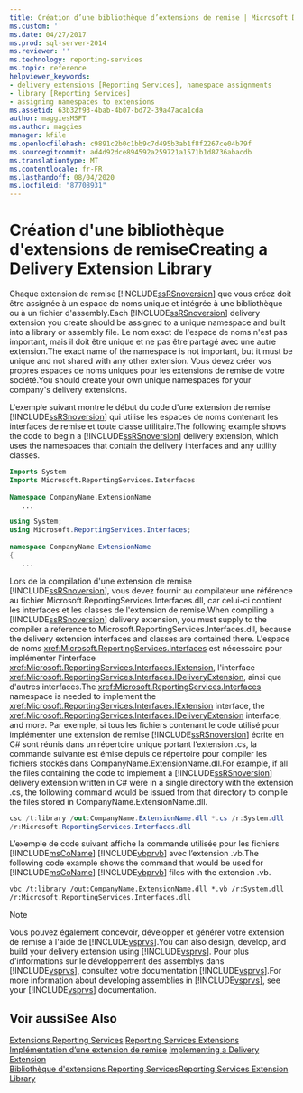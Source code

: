 ```yaml
---
title: Création d’une bibliothèque d’extensions de remise | Microsoft Docs
ms.custom: ''
ms.date: 04/27/2017
ms.prod: sql-server-2014
ms.reviewer: ''
ms.technology: reporting-services
ms.topic: reference
helpviewer_keywords:
- delivery extensions [Reporting Services], namespace assignments
- library [Reporting Services]
- assigning namespaces to extensions
ms.assetid: 63b32f93-4bab-4b07-bd72-39a47aca1cda
author: maggiesMSFT
ms.author: maggies
manager: kfile
ms.openlocfilehash: c9891c2b0c1bb9c7d495b3ab1f8f2267ce04b79f
ms.sourcegitcommit: ad4d92dce894592a259721a1571b1d8736abacdb
ms.translationtype: MT
ms.contentlocale: fr-FR
ms.lasthandoff: 08/04/2020
ms.locfileid: "87708931"
---
```

# <a name="creating-a-delivery-extension-library"></a><span data-ttu-id="d56f7-102">Création d'une bibliothèque d'extensions de remise</span><span class="sxs-lookup"><span data-stu-id="d56f7-102">Creating a Delivery Extension Library</span></span>
  <span data-ttu-id="d56f7-103">Chaque extension de remise [!INCLUDE[ssRSnoversion](../../../includes/ssrsnoversion-md.md)] que vous créez doit être assignée à un espace de noms unique et intégrée à une bibliothèque ou à un fichier d'assembly.</span><span class="sxs-lookup"><span data-stu-id="d56f7-103">Each [!INCLUDE[ssRSnoversion](../../../includes/ssrsnoversion-md.md)] delivery extension you create should be assigned to a unique namespace and built into a library or assembly file.</span></span> <span data-ttu-id="d56f7-104">Le nom exact de l'espace de noms n'est pas important, mais il doit être unique et ne pas être partagé avec une autre extension.</span><span class="sxs-lookup"><span data-stu-id="d56f7-104">The exact name of the namespace is not important, but it must be unique and not shared with any other extension.</span></span> <span data-ttu-id="d56f7-105">Vous devez créer vos propres espaces de noms uniques pour les extensions de remise de votre société.</span><span class="sxs-lookup"><span data-stu-id="d56f7-105">You should create your own unique namespaces for your company's delivery extensions.</span></span>  
  
 <span data-ttu-id="d56f7-106">L'exemple suivant montre le début du code d'une extension de remise [!INCLUDE[ssRSnoversion](../../../includes/ssrsnoversion-md.md)] qui utilise les espaces de noms contenant les interfaces de remise et toute classe utilitaire.</span><span class="sxs-lookup"><span data-stu-id="d56f7-106">The following example shows the code to begin a [!INCLUDE[ssRSnoversion](../../../includes/ssrsnoversion-md.md)] delivery extension, which uses the namespaces that contain the delivery interfaces and any utility classes.</span></span>  
  
```vb  
Imports System  
Imports Microsoft.ReportingServices.Interfaces  
  
Namespace CompanyName.ExtensionName  
   ...  
```  
  
```csharp  
using System;  
using Microsoft.ReportingServices.Interfaces;  
  
namespace CompanyName.ExtensionName  
{  
   ...  
```  
  
 <span data-ttu-id="d56f7-107">Lors de la compilation d'une extension de remise [!INCLUDE[ssRSnoversion](../../../includes/ssrsnoversion-md.md)], vous devez fournir au compilateur une référence au fichier Microsoft.ReportingServices.Interfaces.dll, car celui-ci contient les interfaces et les classes de l'extension de remise.</span><span class="sxs-lookup"><span data-stu-id="d56f7-107">When compiling a [!INCLUDE[ssRSnoversion](../../../includes/ssrsnoversion-md.md)] delivery extension, you must supply to the compiler a reference to Microsoft.ReportingServices.Interfaces.dll, because the delivery extension interfaces and classes are contained there.</span></span> <span data-ttu-id="d56f7-108">L'espace de noms <xref:Microsoft.ReportingServices.Interfaces> est nécessaire pour implémenter l'interface <xref:Microsoft.ReportingServices.Interfaces.IExtension>, l'interface <xref:Microsoft.ReportingServices.Interfaces.IDeliveryExtension>, ainsi que d'autres interfaces.</span><span class="sxs-lookup"><span data-stu-id="d56f7-108">The <xref:Microsoft.ReportingServices.Interfaces> namespace is needed to implement the <xref:Microsoft.ReportingServices.Interfaces.IExtension> interface, the <xref:Microsoft.ReportingServices.Interfaces.IDeliveryExtension> interface, and more.</span></span> <span data-ttu-id="d56f7-109">Par exemple, si tous les fichiers contenant le code utilisé pour implémenter une extension de remise [!INCLUDE[ssRSnoversion](../../../includes/ssrsnoversion-md.md)] écrite en C# sont réunis dans un répertoire unique portant l’extension .cs, la commande suivante est émise depuis ce répertoire pour compiler les fichiers stockés dans CompanyName.ExtensionName.dll.</span><span class="sxs-lookup"><span data-stu-id="d56f7-109">For example, if all the files containing the code to implement a [!INCLUDE[ssRSnoversion](../../../includes/ssrsnoversion-md.md)] delivery extension written in C# were in a single directory with the extension .cs, the following command would be issued from that directory to compile the files stored in CompanyName.ExtensionName.dll.</span></span>  
  
```csharp  
csc /t:library /out:CompanyName.ExtensionName.dll *.cs /r:System.dll   
/r:Microsoft.ReportingServices.Interfaces.dll  
```  
  
 <span data-ttu-id="d56f7-110">L’exemple de code suivant affiche la commande utilisée pour les fichiers [!INCLUDE[msCoName](../../../includes/msconame-md.md)] [!INCLUDE[vbprvb](../../../includes/vbprvb-md.md)] avec l’extension .vb.</span><span class="sxs-lookup"><span data-stu-id="d56f7-110">The following code example shows the command that would be used for [!INCLUDE[msCoName](../../../includes/msconame-md.md)] [!INCLUDE[vbprvb](../../../includes/vbprvb-md.md)] files with the extension .vb.</span></span>  
  
```vb  
vbc /t:library /out:CompanyName.ExtensionName.dll *.vb /r:System.dll   
/r:Microsoft.ReportingServices.Interfaces.dll  
```  
  
> [!NOTE]  
>  <span data-ttu-id="d56f7-111">Vous pouvez également concevoir, développer et générer votre extension de remise à l'aide de [!INCLUDE[vsprvs](../../../includes/vsprvs-md.md)].</span><span class="sxs-lookup"><span data-stu-id="d56f7-111">You can also design, develop, and build your delivery extension using [!INCLUDE[vsprvs](../../../includes/vsprvs-md.md)].</span></span> <span data-ttu-id="d56f7-112">Pour plus d'informations sur le développement des assemblys dans [!INCLUDE[vsprvs](../../../includes/vsprvs-md.md)], consultez votre documentation [!INCLUDE[vsprvs](../../../includes/vsprvs-md.md)].</span><span class="sxs-lookup"><span data-stu-id="d56f7-112">For more information about developing assemblies in [!INCLUDE[vsprvs](../../../includes/vsprvs-md.md)], see your [!INCLUDE[vsprvs](../../../includes/vsprvs-md.md)] documentation.</span></span>  
  
## <a name="see-also"></a><span data-ttu-id="d56f7-113">Voir aussi</span><span class="sxs-lookup"><span data-stu-id="d56f7-113">See Also</span></span>  
 <span data-ttu-id="d56f7-114">[Extensions Reporting Services](../reporting-services-extensions.md) </span><span class="sxs-lookup"><span data-stu-id="d56f7-114">[Reporting Services Extensions](../reporting-services-extensions.md) </span></span>  
 <span data-ttu-id="d56f7-115">[Implémentation d’une extension de remise](implementing-a-delivery-extension.md) </span><span class="sxs-lookup"><span data-stu-id="d56f7-115">[Implementing a Delivery Extension](implementing-a-delivery-extension.md) </span></span>  
 [<span data-ttu-id="d56f7-116">Bibliothèque d'extensions Reporting Services</span><span class="sxs-lookup"><span data-stu-id="d56f7-116">Reporting Services Extension Library</span></span>](../reporting-services-extension-library.md)  
  
  
